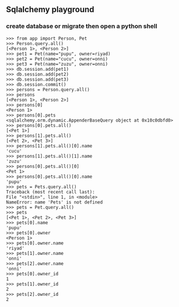 ## Sqlalchemy playground

### create database or migrate then open a python shell

    >>> from app import Person, Pet
    >>> Person.query.all()
    [<Person 1>, <Person 2>]
    >>> pet1 = Pet(name="pupu", owner=riyad)
    >>> pet2 = Pet(name="cucu", owner=onni)
    >>> pet3 = Pet(name="zuzu", owner=onni)
    >>> db.session.add(pet1)
    >>> db.session.add(pet2)
    >>> db.session.add(pet3)
    >>> db.session.commit()
    >>> persons = Person.query.all()
    >>> persons
    [<Person 1>, <Person 2>]
    >>> persons[0]
    <Person 1>
    >>> persons[0].pets
    <sqlalchemy.orm.dynamic.AppenderBaseQuery object at 0x10c0dbfd0>
    >>> persons[0].pets.all()
    [<Pet 1>]
    >>> persons[1].pets.all()
    [<Pet 2>, <Pet 3>]
    >>> persons[1].pets.all()[0].name
    'cucu'
    >>> persons[1].pets.all()[1].name
    'zuzu'
    >>> persons[0].pets.all()[0]
    <Pet 1>
    >>> persons[0].pets.all()[0].name
    'pupu'
    >>> pets = Pets.query.all()
    Traceback (most recent call last):
    File "<stdin>", line 1, in <module>
    NameError: name 'Pets' is not defined
    >>> pets = Pet.query.all()
    >>> pets
    [<Pet 1>, <Pet 2>, <Pet 3>]
    >>> pets[0].name
    'pupu'
    >>> pets[0].owner
    <Person 1>
    >>> pets[0].owner.name
    'riyad'
    >>> pets[1].owner.name
    'onni'
    >>> pets[2].owner.name
    'onni'
    >>> pets[0].owner_id
    1
    >>> pets[1].owner_id
    2
    >>> pets[2].owner_id
    2


